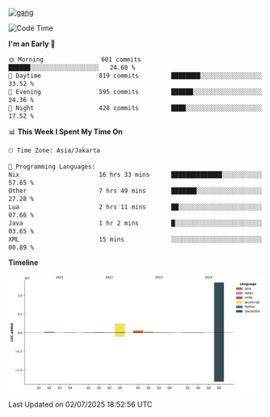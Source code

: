 <!-- [<img src='https://dev.karakun.com/assets/posts/2018-09-16-jc-java-article/3duke_suspects.jpg' alt='java'>](https://github.com/yeahbutstill) -->
[<img src='https://asset-2.tstatic.net/tribunnewswiki/foto/bank/images/Mozart.jpg' alt='gang'>](https://github.com/yeahbutstill)

<!--START_SECTION:waka-->
![Code Time](http://img.shields.io/badge/Code%20Time-3%2C358%20hrs%2057%20mins-blue)

**I'm an Early 🐤** 

```text
🌞 Morning                601 commits         ██████░░░░░░░░░░░░░░░░░░░   24.60 % 
🌆 Daytime                819 commits         ████████░░░░░░░░░░░░░░░░░   33.52 % 
🌃 Evening                595 commits         ██████░░░░░░░░░░░░░░░░░░░   24.36 % 
🌙 Night                  428 commits         ████░░░░░░░░░░░░░░░░░░░░░   17.52 % 
```


📊 **This Week I Spent My Time On** 

```text
🕑︎ Time Zone: Asia/Jakarta

💬 Programming Languages: 
Nix                      16 hrs 33 mins      ██████████████░░░░░░░░░░░   57.65 % 
Other                    7 hrs 49 mins       ███████░░░░░░░░░░░░░░░░░░   27.28 % 
Lua                      2 hrs 11 mins       ██░░░░░░░░░░░░░░░░░░░░░░░   07.66 % 
Java                     1 hr 2 mins         █░░░░░░░░░░░░░░░░░░░░░░░░   03.65 % 
XML                      15 mins             ░░░░░░░░░░░░░░░░░░░░░░░░░   00.89 % 
```

**Timeline**

![Lines of Code chart](https://raw.githubusercontent.com/yeahbutstill/yeahbutstill/main/assets/bar_graph.png)


 Last Updated on 02/07/2025 18:52:56 UTC
<!--END_SECTION:waka-->
